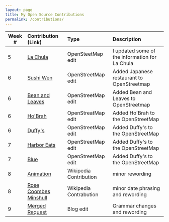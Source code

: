 ```yaml
---
layout: page
title: My Open Source Contributions
permalink: /contributions/
---
```





<!--
The first column, Contribution, must be a hyperlink to the actual contribution,
such as the Wikipedia edit or pull request, etc., with a suitable name.
Type of the contribution should be "Wikipedia edit", "OpenStreet Map feature",
"Project Documentation", "Project Code", "Blog Edit", etc.

The Description should include a brief summary of what you did.

Replace the first row below with your contribution and add new ones below it
following the same syntax.

-->



| Week #       | Contribution (Link)  | Type  | Description |
|---|:---|:---|:---|
|  5   | [La Chula](https://www.openstreetmap.org/changeset/81463055) | OpenSteetMap edit| I updated some of the information for La Chula | 
|  6   |   [Sushi Wen](https://www.openstreetmap.org/changeset/81934308)  | OpenStreetMap edit | Added Japanese restaurant to OpenStreetmap |
| 6    |  [Bean and Leaves](https://www.openstreetmap.org/changeset/81935117)  | OpenStreetMap edit | Added Bean and Leaves to OpenStreetmap | 
| 6    |  [Ho'Brah](https://www.openstreetmap.org/changeset/81935876)  | OpenStreatMap edit | Added Ho'Brah to the OpenStreetMap|
| 6    | [Duffy's](https://www.openstreetmap.org/changeset/81936241)   | OpenStreetMap edit | Added Duffy's to the OpenStreetMap|
| 7    | [Harbor Eats](https://www.openstreetmap.org/changeset/82224206#map=19/40.64302/-74.10362)| OpenStreetMap edit | Added Duffy's to the OpenStreetMap|
| 7    | [Blue](https://www.openstreetmap.org/changeset/82234095)| OpenStreetMap edit | Added Duffy's to the OpenStreetMap|
| 8    | [Animation](https://en.wikipedia.org/w/index.php?title=Animation&action=history)| Wikipedia Contribution | minor rewording |
| 8    | [Rose Coombes Minshull](https://en.wikipedia.org/w/index.php?title=Rose_Coombes_Minshull&action=history)| Wikipedia Contrabution| minor date phrasing and rewording |
| 9    | [Merged Request](https://github.com/hunter-college-ossd-spr-2020/ElijahCano33-weekly/pull/3)| Blog edit | Grammar changes and rewording|
